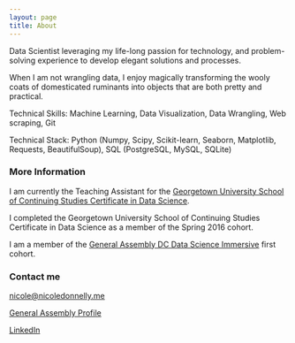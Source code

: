 ```yaml
---
layout: page
title: About
---
```


Data Scientist leveraging my life-long passion for technology, and problem-solving experience to develop elegant solutions and processes.

When I am not wrangling data, I enjoy magically transforming the wooly coats of domesticated ruminants into objects that are both pretty and practical.

Technical Skills: Machine Learning, Data Visualization, Data Wrangling, Web scraping, Git

Technical Stack: Python (Numpy, Scipy, Scikit-learn, Seaborn, Matplotlib, Requests, BeautifulSoup), SQL (PostgreSQL, MySQL, SQLite)

### More Information

I am currently the Teaching Assistant for the [Georgetown University School of Continuing Studies Certificate in Data Science](http://scs.georgetown.edu/programs_nc/CE0124/data-analytics).

I completed the Georgetown University School of Continuing Studies Certificate in Data Science as a member of the Spring 2016 cohort.

I am a member of the [General Assembly DC Data Science Immersive](https://generalassemb.ly/education/data-science-immersive) first cohort.

### Contact me

[nicole@nicoledonnelly.me](mailto:nicole@nicoledonnelly.me)

[General Assembly Profile](https://profiles.generalassemb.ly/profiles/nicoledonnelly)

[LinkedIn](https://www.linkedin.com/in/nicoleadonnelly)
